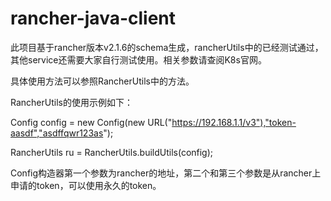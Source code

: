 # rancher-java-client
此项目基于rancher版本v2.1.6的schema生成，rancherUtils中的已经测试通过，其他service还需要大家自行测试使用。相关参数请查阅K8s官网。

具体使用方法可以参照RancherUtils中的方法。

RancherUtils的使用示例如下：

Config config = new Config(new URL("https://192.168.1.1/v3"),"token-aasdf","asdffqwr123as");

RancherUtils ru = RancherUtils.buildUtils(config);

Config构造器第一个参数为rancher的地址，第二个和第三个参数是从rancher上申请的token，可以使用永久的token。
